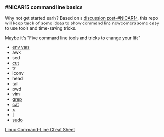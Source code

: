 ### #NICAR15 command line basics

Why not get started early? Based on a [discussion post-#NICAR14](https://twitter.com/mikejcorey/status/440159788979077121), this repo will keep track of some ideas to show command line newcomers some easy to use tools and time-saving tricks.

Maybe it's "Five command line tools and tricks to change your life"

* [env vars](http://cli.learncodethehardway.org/book/ex21.html)
* awk
* sed
* [cut](http://www.thegeekstuff.com/2013/06/cut-command-examples/)
* tr
* iconv
* head
* tail
* [pwd](http://cli.learncodethehardway.org/book/ex2.html)
* vim
* [grep](http://cli.learncodethehardway.org/book/ex18.html)
* [cat](http://cli.learncodethehardway.org/book/ex13.html)
* [\>](http://cli.learncodethehardway.org/book/ex15.html)
* [|](http://cli.learncodethehardway.org/book/ex15.html)
* [sudo](https://xkcd.com/149/)


[Linux Command-Line Cheat Sheet](http://www.computerworld.com/s/article/print/9030259/Linux_Command_Line_Cheat_Sheet)
